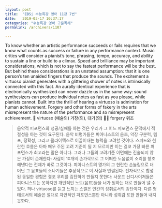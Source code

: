 ```yaml
---
layout: post
title:  "EBSi 수능특강 영어 11강 7번"
date:   2019-03-17 10:37:17
categories: "수능특강 영어 구문독해"
permalink: /archivers/1107

---
```


To know whether an artistic performance succeeds or fails requires that we know what counts as success or failure in any performance context. Music critics will consider a pianist’s tone, phrasing, tempo, accuracy, and ability to sustain a line or build to a climax. Speed and brilliance may be important considerations, which is not to say the fastest performance will be the best. But behind these considerations is an unstated assumption: that it is one person’s ten unaided fingers that produce the sounds. The excitement a virtuoso pianist generates with a glittering shower of notes is intrinsically connected with this fact. An aurally identical experience that is electronically synthesized can never dazzle us in the same way: sound synthesizers can produce individual notes as fast as you please, while pianists cannot. Built into the thrill of hearing a virtuoso is admiration for human achievement. Forgery and other forms of fakery in the arts misrepresent the nature of the performance and so misrepresent achievement. 
 virtuoso (예술의) 거장(의), 대가(의)    forgery 위조 

<!--more-->

> 음악적 퍼포먼스의 성공/실패를 아는 것은 우리가 그 어느 퍼포먼스 문맥에서 적절성을 아는 것이 요구된다. 음악 비평가들은 피아니스트의 음조, 악장 구분력, 템포, 정확성, 그리고 클라이맥스로 이끌어내는 능력을 고려할 것이다. 스피드와 현란한 흐름은 아마 매우 주된 고려 기준이 될 지 모르지만 이는 결코 가장 빠른 퍼포먼스가 최고라는 말은 아니다. 그러나 그들의 고려기준 이면에는 진술되지 않은 가정이 존재한다: 사람이 10개의 손가락으로 그 어떠한 도움없이 소리를 창조해낸다는 전제가 바로 그것이다. 피아니스트의 명가의 그 현란한 손놀림으로 태어난 그 음표들의 소나기들은 추상적으로 이 사실과 연결된다. 전자적으로 합성된 동일한 경험은 결코 우리를 감탄하게 만들지 못한다: 사운드 신디사이저들은 피아니스트는 못하지만 개인적인 노트(음표)들을 너가 원하는 대로 만들어 낼 수 있다. 허나 virtuoso를 듣고 느끼는 스릴은 인간의 성취로서의 감탄이다. 다른 형태로서의 예술은 절대로 자연적인 퍼포먼스뿐만 아니라 성취감 또한 만들어 내지 못한다.